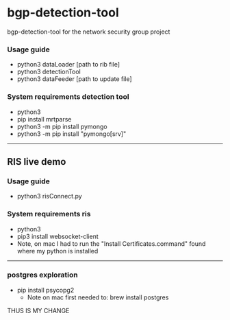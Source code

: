 # bgp-detection-tool
bgp-detection-tool for the network security group project

### Usage guide
- python3 dataLoader [path to rib file]
- python3 detectionTool 
- python3 dataFeeder [path to update file]

### System requirements detection tool
- python3
- pip install mrtparse
- python3 -m pip install pymongo
- python3 -m pip install "pymongo[srv]"

---

## RIS live demo

### Usage guide
- python3 risConnect.py

### System requirements ris
- python3
- pip3 install websocket-client
- Note, on mac I had to run the "Install Certificates.command" found where my python is installed


---

### postgres exploration
- pip install psycopg2
  - Note on mac first needed to: brew install postgres




THUS IS MY CHANGE
